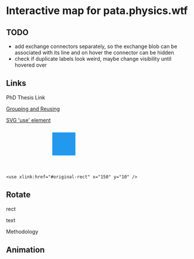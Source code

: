 # Interactive map for pata.physics.wtf

## TODO

- add exchange connectors separately, so the exchange blob can be associated with its line and on hover the connector can be hidden
- check if duplicate labels look weird, maybe change visibility until hovered over






## Links

<a xlink:href= "http://dr.physics.wtf/" xlink:title="PhD Thesis">
  <text x="150" y="150" >PhD Thesis Link</text>
</a>

[Grouping and Reusing](http://frontendbabel.info/articles/svg-grouping-and-reusing-elements/)


[SVG 'use' element](http://taye.me/blog/svg/a-guide-to-svg-use-elements/)
<svg viewBox="0 0 400 100">
    <rect id="original-rect"
        x="100" y="20"
        width="50" height="50"
        fill="#29e" />

    <use xlink:href="#original-rect" x="150" y="10" />
<!-- x/y of the <use> element are added to x/y of the referenced <rect> -->
</svg>


## Rotate 

rect

<rect id="port-D-patanalysis" class="appendix-port"
    width=7 height=7 x=180 y=322
    transform="rotate(45)" />


<use xlink:href="#station-rect" x="20" y="80" fill="#54c6e9" />
<use xlink:href="#station-rect" x="20" y="90" fill="#54c6e9" 
    transform="rotate(-45, 20.67 91.1)" />
<use xlink:href="#station-rect" x="20" y="70" fill="#54c6e9" 
    transform="rotate(45, 20.67 71.1)" />
<use xlink:href="#station-rect" x="20" y="60" fill="#54c6e9" 
    transform="rotate(90, 20.67 61.1)" />





text

<text id="methodology-line-name" class="line-name"
    fill=#0055d4
    x=490 y=400 
    transform="rotate(90 490 400)"
    >
    Methodology
</text>


## Animation

[](https://codepen.io/SaraSoueidan/pen/ef9f0e1242263cf23067b09be894cfa9)